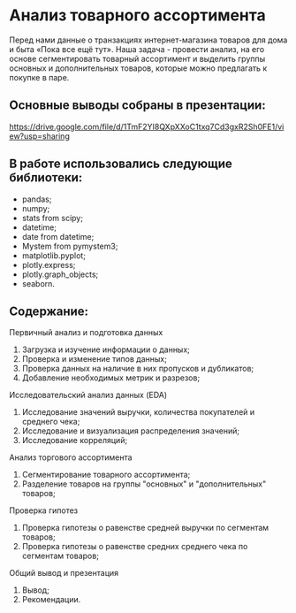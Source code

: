 # Анализ товарного ассортимента

Перед нами данные о транзакциях интернет-магазина товаров для дома и быта «Пока все ещё тут».
Наша задача - провести анализ, на его основе сегментировать товарный ассортимент и выделить группы
основных и дополнительных товаров, которые можно предлагать к покупке в паре.

## Основные выводы собраны в презентации:
https://drive.google.com/file/d/1TmF2YI8QXpXXoC1txq7Cd3gxR2Sh0FE1/view?usp=sharing

## В работе использовались следующие библиотеки:
- pandas;
- numpy;
- stats from scipy;
- datetime;
- date from datetime;
- Mystem from pymystem3;
- matplotlib.pyplot;
- plotly.express;
- plotly.graph_objects;
- seaborn.

## Содержание:
Первичный анализ и подготовка данных
1. Загрузка и изучение информации о данных;
2. Проверка и изменение типов данных;
3. Проверка данных на наличие в них пропусков и дубликатов;
4. Добавление необходимых метрик и разрезов;

Исследовательский анализ данных (EDA)
1. Исследование значений выручки, количества покупателей и среднего чека;
2. Исследование и визуализация распределения значений;
3. Исследование корреляций;

Анализ торгового ассортимента
1. Сегментирование товарного ассортимента;
2. Разделение товаров на группы "основных" и "дополнительных" товаров;

Проверка гипотез
1. Проверка гипотезы о равенстве средней выручки по сегментам товаров;
2. Проверка гипотезы о равенстве средних среднего чека по сегментам товаров;

Общий вывод и презентация
1. Вывод;
2. Рекомендации.
